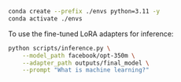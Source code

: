 ```bash
conda create --prefix ./envs python=3.11 -y
conda activate ./envs
```
To use the fine-tuned LoRA adapters for inference:

```bash
python scripts/inference.py \
    --model_path facebook/opt-350m \
    --adapter_path outputs/final_model \
    --prompt "What is machine learning?"
```
